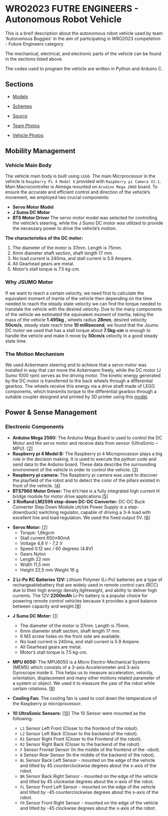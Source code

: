 
# WRO2023 FUTRE ENGINEERS - Autonomous Robot Vehicle

This is a breif description about the autonomous robot vehicle used by team 'Autonomous Buggies' in the aim of participating in WRO2023 competetion - Future Engineers category. 
 

The mechanical, electrical, and electronic parts of the vehicle can be found in the sections listed above.

The codes used to program the vehicle are written in Python and Arduino C.
## Sections

 - [Models](#)
 - [Schemes](#)
 - [Source](#)

- [Team Photos](#)
- [Vehicle Photos](#)


## Mobility Management
### Vehicle Main Body
The vehicle main body is built using `LEGO`.
The main Micrprocessor in the vehicle is `Raspberry Pi 4 Model b` provided with `Raspberry pi Camera V2.1`.
Main Macrocontroller is Atmega mounted on `Arudino Mega 2060` board.
To ensure the accurate and efficient control and direction of the vehicle’s movement, we employed two crucial components:
- **Servo Motor Model**
- **J Sumo DC Motor**
- **BTS Motor Driver**
The servo motor model was selected for controlling the vehicle’s steering, while the J Sumo DC motor was utilized to provide the necessary power to drive the vehicle’s motion. 

**The characteristics of the DC motor:**
1. The diameter of the motor is 37mm. Length is 75mm.
2. 6mm diameter shaft section, shaft length 17 mm.
3. No load current is 240ma, and stall current is 5.9 Ampere.
4. All Gearhead gears are metal.
5. Motor’s stall torque is 7.5 kg-cm.
### Why JSUMO Motor
If we want to reach a certain velocity, we need first to calculate the equivalent moment of inertia of the vehicle then depending on the time needed to reach the steady state velocity we can find the torque needed to translate the vehicle with the desired velocity. Due to the many components of the vehicle we estimated the equivalent moment of inertia, taking the mass of the vehicle **1.495kg** , wheels radius **28mm**, desired velocity **50cm/s**, steady state reach time **10 millisecond**, we found that the Jsumo DC motor we used that has a stall torque about **7.5kg-cm** is enough to handle the vehicle and make it move by **50cm/s** velocity in a good steady state time.

### The Motion Mechanism 
We used Ackermann steering and to achieve that a servo motor was installed in way that can move the Ackermann freely, while the DC motor (J Sumo 1000 rpm) serves as the driving motor. The kinetic energy generated by the DC motor is transferred to the back wheels through a differential gearbox. The wheels receive this energy via a drive shaft made of LEGO components, which transmits torque to the differential gearbox through a suitable coupler designed and printed by 3D printer using this [model](https://github.com/jaafarmayya/AutonomousBuggies-Team/blob/main/models/Coupler.jpg).

## Power & Sense Management
### Electronic Components
- **Arduino Mega 2560:** The Arduino Mega Board is used to control the DC Motor and the servo motor and receive data from sensor (UltraSonic – MPU). [[2]]() 
- **Raspberry pi 4 Model B:** The Raspberry pi 4 Microprocessor plays a big role in the decision making. It is used to execute the python code and send data to the Arduino board. These data describe the surrounding environment of the vehicle in order to control the vehicle. [[3]]()
- **Raspberry pi camera:** The Raspberry pi camera was used to discover the playfield of the robot and to detect the color of the pillars existed in front of the vehicle. [[4]]()
- **BTS7960 Motor Driver:** The `BTS7960` is a fully integrated high current H bridge module for motor drive applications.[[5]]()
- **3 RioRand LM2596 step-down DC-DC Converter:** DC-DC Buck Converter Step Down Module `LM2596` Power Supply is a step-down(buck) switching regulator, capable of driving a 3-A load with excellent line and load regulation. We used the fixed output 5V. [ [6]]()
* **Servo Motor:** [[7]]()
  + Torque: 1,6kgcm
  + Stall current 650±80mA
  + Voltage 4,8 V - 7,2 V
  + Speed 0.12 sec / 60 degrees (4.8V)
  + Gears Nylon
  + Length 22 mm
  + Width 11,5 mm
  + Height 22,5 mm Weight 16 g 
- **2 Li-Po RC Batteries 12V:**  Lithium Polymer (Li-Po) batteries are a type of rechargeablebattery that are widely used in remote control cars (RCC) due to their high energy density,lightweight, and ability to deliver high currents. The 12V **2200mAh** Li-Po battery is a popular choice for powering remote control vehicles because it provides a good balance between capacity and weight.[[8]]()
- **J Sumo DC Motor:** [[1]]()
  - The diameter of the motor is 37mm. Length is 75mm.
  - 6mm diameter shaft section, shaft length 17 mm.
  - 6 M3 screw holes on the front side are available.
  - No load current is 240ma, and stall current is 5.9 Ampere.
  - All Gearhead gears are metal.
  - Motor’s stall torque is 7.5 kg-cm.

- **MPU 6050:**  The MPU6050 is a Micro Electro-Mechanical Systems (MEMS) which consists of a 3-axis Accelerometer and 3-axis Gyroscope inside it. This helps us to measure acceleration, velocity, orientation, displacement and many other motions related parameter of a system or object. We used it to measure the yaw of the robot while certain rotations. [[9]]()
- **Cooling Fan:** The cooling fan is used to cool down the temperature of the Raspberry pi microprocessor.
- **10 UltraSonic Sensors:** [[10]]() The 10 Sensor were mounted as the following:
  - `L1` Sensor Left Front (Closer to the frontend of the robot).
  - `L2` Sensor Left Back (Closer to the backend of the robot).
  - `R1` Sensor Right Front (Closer to the Frontend of the robot).
  - `R2` Sensor Right Back (Closer to the backend of the robot).
  - `F` Sensor Frontal Sensor (In the middle of the frontend of the -obot).
  - `B` Sensor Rear Sensor (In the middle of the backend of the robot).
  - `BL` Sensor Back Left Sensor - mounted on the edge of the vehicle and tilted by 45 counterclockwise degrees about the x-axis of the robot.
  - `BR` Sensor Back Right Sensor - mounted on the edge of the vehicle and tilted by 45 clockwise degrees about the x-axis of the robot.
  - `FL` Sensor Front Left Sensor - mounted on the edge of the vehicle and tilted by -45 counterclockwise degrees about the x-axis of the robot.
  - `FR` Sensor Front Right Sensor - mounted on the edge of the vehicle and tilted by -45 clockwise degrees about the x-axis of the robot.




